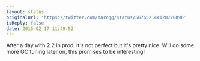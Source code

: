 ```yaml
---
layout: status
originalUrl: 'https://twitter.com/marcgg/status/567652144128720896'
isReply: false
date: 2015-02-17 11:49:52
---
```


After a day with 2.2 in prod, it's not perfect but it's pretty nice. Will do some more GC tuning later on, this promises to be interesting!
